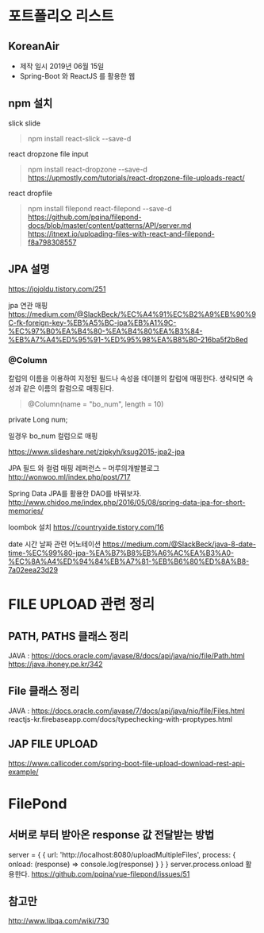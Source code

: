 # 포트폴리오 리스트

## KoreanAir 

- 제작 일시 2019년 06월 15일 
- Spring-Boot 와 ReactJS 를 활용한 웹 

## npm 설치

slick slide 
> npm install react-slick --save-d

react dropzone file input
> npm install react-dropzone --save-d
https://upmostly.com/tutorials/react-dropzone-file-uploads-react/

react dropfile
> npm install filepond react-filepond --save-d
https://github.com/pqina/filepond-docs/blob/master/content/patterns/API/server.md
https://itnext.io/uploading-files-with-react-and-filepond-f8a798308557

## JPA 설명

https://jojoldu.tistory.com/251

jpa 연관 매핑
https://medium.com/@SlackBeck/%EC%A4%91%EC%B2%A9%EB%90%9C-fk-foreign-key-%EB%A5%BC-jpa%EB%A1%9C-%EC%97%B0%EA%B4%80-%EA%B4%80%EA%B3%84-%EB%A7%A4%ED%95%91-%ED%95%98%EA%B8%B0-216ba5f2b8ed

### @Column

칼럼의 이름을 이용하여 지정된 필드나 속성을 데이블의 칼럼에 매핑한다.
생략되면 속성과 같은 이름의 칼럼으로 매핑된다.

> @Column(name = "bo_num", length = 10)

private Long num; 

일경우 bo_num 컬럼으로 매핑

https://www.slideshare.net/zipkyh/ksug2015-jpa2-jpa

JPA 필드 와 컬럼 매핑 레퍼런스 – 머루의개발블로그
http://wonwoo.ml/index.php/post/717

Spring Data JPA를 활용한 DAO를 바꿔보자.
http://www.chidoo.me/index.php/2016/05/08/spring-data-jpa-for-short-memories/

loombok 설치
https://countryxide.tistory.com/16

date 시간 날짜 관련 어노테이션
https://medium.com/@SlackBeck/java-8-date-time-%EC%99%80-jpa-%EA%B7%B8%EB%A6%AC%EA%B3%A0-%EC%8A%A4%ED%94%84%EB%A7%81-%EB%B6%80%ED%8A%B8-7a02eea23d29

# FILE UPLOAD 관련 정리

## PATH, PATHS 클래스 정리

JAVA : https://docs.oracle.com/javase/8/docs/api/java/nio/file/Path.html
https://java.ihoney.pe.kr/342

## File 클래스 정리

JAVA : https://docs.oracle.com/javase/7/docs/api/java/nio/file/Files.html
reactjs-kr.firebaseapp.com/docs/typechecking-with-proptypes.html

## JAP FILE UPLOAD 
https://www.callicoder.com/spring-boot-file-upload-download-rest-api-example/

# FilePond 

## 서버로 부터 받아온 response 값 전달받는 방법
server = {
    {
        url: 'http://localhost:8080/uploadMultipleFiles',
        process: { 
            onload: (response) => console.log(response)
        }
    }
}
server.process.onload 활용한다.
https://github.com/pqina/vue-filepond/issues/51

## 참고만
http://www.libqa.com/wiki/730